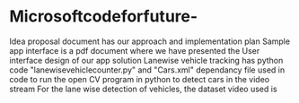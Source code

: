 # Microsoftcodeforfuture-
Idea proposal document has our approach and implementation plan 
Sample app interface is a pdf document where we have presented the User interface design of our app solution 
Lanewise vehicle tracking has python code "lanewisevehiclecounter.py" and "Cars.xml" dependancy file used in code to run the open CV program in python to detect cars in the video stream
For the lane wise detection of vehicles, the dataset video used is 
